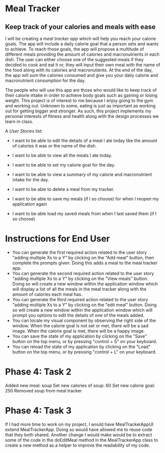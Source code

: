# Meal Tracker

## Keep track of your calories and meals with ease

I will be creating a *meal tracker app* which will help you reach your calorie goals. The app will include a daily calorie goal that a person sets and wants to achieve. To reach those goals, the app will propose a multitude of different meals providing the amount of calories and macronutrients in each dish. The user can either choose one of the suggested meals if they decided to cook and eat it or, they will input their own meal with the name of the food along with its calories and macronutients. At the end of the day, the app will sum the calories consumed and give you your daily calorie and macronutrient consumption for the day. 

The people who will use this app are those who would like to keep track of their calorie intake in order to achieve body goals such as gaining or losing weight. This project is of interest to me because I enjoy going to the gym and working out. Unknown to some, eating is just as important as working out for getting bigger and stronger. As such, this project implements my personal interests of fitness and health along with the design processes we learn in class.

A *User Stories* list:
- I want to be able to edit the details of a meal I ate today like the amount of calories it was or the name of the dish.
- I want to be able to view all the meals I ate today.
- I want to be able to set my calorie goal for the day.
- I want to be able to view a summary of my calorie and macronutrient intake for the day.
- I want to be able to delete a meal from my tracker.

- I want to be able to save my meals (if I so choose) for when I reopen my application again
- I want to be able load my saved meals from when I last saved them (if I so choose)

# Instructions for End User

- You can generate the first required action related to the user story "adding multiple Xs to a Y" by clicking on the "Add meal" button, then complete the prompts given. Doing this adds a meal to the meal tracker app.
- You can generate the second required action related to the user story "adding multiple Xs to a Y" by clicking on the "View meals" button. Doing so will create a new window within the application window which will display a list of all the meals in the meal tracker along with the amount of calories each meal has.
- You can generate the third required action related to the user story "adding multiple Xs to a Y" by clicking on the "edit meal" button. Doing so will create a new window within the application window which will prompt you options to edit the details of one of the meals added.
- You can locate my visual component by observing the right side of the window. When the calorie goal is not set or met, there will be a sad image. When the calorie goal is met, there will be a happy image.
- You can save the state of my application by clicking on the "Save" button on the top menu, or by pressing "control + S" on your keyboard.
- You can reload the state of my application by clicking on the "Load" button on the top menu, or by pressing "control + L" on your keyboard.

# Phase 4: Task 2
Added new meal: soup
Set new calories of soup: 60
Set new calorie goal: 250
Removed soup from meal tracker

# Phase 4: Task 3
If I had more time to work on my project, I would have MealTrackerAppUI extend MealTrackerApp. Doing so would have allowed me to reuse code that they both shared. Another change I would make would be to extract some of the code in the doEditMeal method in the MealTrackerApp class to create a new method as a helper to improve the readability of my code.